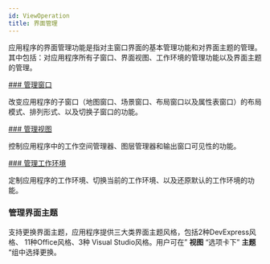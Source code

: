 ```yaml
---
id: ViewOperation
title: 界面管理
---
```

应用程序的界面管理功能是指对主窗口界面的基本管理功能和对界面主题的管理。其中包括：对应用程序所有子窗口、界面视图、工作环境的管理功能以及界面主题的管理。

[### 管理窗口](Windowsgroup.html)

改变应用程序的子窗口（地图窗口、场景窗口、布局窗口以及属性表窗口）的布局模式、排列形式、以及切换子窗口的功能。

[### 管理视图](Viewgroup.html)

控制应用程序中的工作空间管理器、图层管理器和输出窗口可见性的功能。

[### 管理工作环境](WorkenvironmentGroup.html)

定制应用程序的工作环境、切换当前的工作环境、以及还原默认的工作环境的功能。

### 管理界面主题

支持更换界面主题，应用程序提供三大类界面主题风格，包括2种DevExpress风格、 11种Office风格、3种 Visual
Studio风格。用户可在” **视图** “选项卡下” **主题** “组中选择更换。

